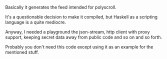 Basically it generates the feed intended for polyscroll.

It's a questionable decision to make it compiled, but Haskell as a scripting
language is a quite mediocre.

Anyway, I needed a playground the   json-stream, http client with proxy
support, keeping secret data away from public code and so on and so forth.

Probably you don't need this code except using it as an example for the
mentioned stuff.
